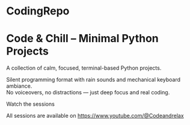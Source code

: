 # CodingRepo

# Code & Chill – Minimal Python Projects

A collection of calm, focused, terminal-based Python projects.  

Silent programming format with rain sounds and mechanical keyboard ambiance.  
No voiceovers, no distractions — just deep focus and real coding.

Watch the sessions

All sessions are available on https://www.youtube.com/@Codeandrelax



